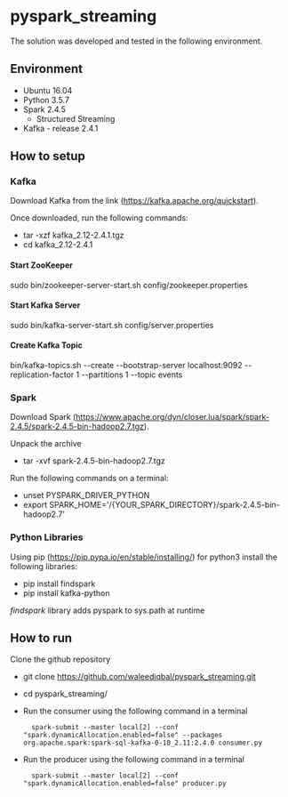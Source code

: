 # pyspark_streaming

The solution was developed and tested in the following environment.

## Environment

* Ubuntu 16.04
* Python 3.5.7
* Spark 2.4.5
  * Structured Streaming
* Kafka - release 2.4.1


## How to setup

### Kafka
Download Kafka from the link (https://kafka.apache.org/quickstart). 

Once downloaded, run the following commands:
  * tar -xzf kafka_2.12-2.4.1.tgz
  * cd kafka_2.12-2.4.1

#### Start ZooKeeper
sudo bin/zookeeper-server-start.sh config/zookeeper.properties

#### Start Kafka Server
sudo bin/kafka-server-start.sh config/server.properties

#### Create Kafka Topic
bin/kafka-topics.sh --create --bootstrap-server localhost:9092 --replication-factor 1 --partitions 1 --topic events


### Spark  

Download Spark (https://www.apache.org/dyn/closer.lua/spark/spark-2.4.5/spark-2.4.5-bin-hadoop2.7.tgz).


Unpack the archive
* tar -xvf spark-2.4.5-bin-hadoop2.7.tgz


Run the following commands on a terminal:
  * unset PYSPARK_DRIVER_PYTHON
  * export SPARK_HOME='/{YOUR_SPARK_DIRECTORY}/spark-2.4.5-bin-hadoop2.7'

### Python Libraries
Using pip (https://pip.pypa.io/en/stable/installing/) for python3 install the following libraries:
   * pip install findspark
   * pip install kafka-python 

_findspark_ library adds pyspark to sys.path at runtime

## How to run
Clone the github repository
* git clone https://github.com/waleediqbal/pyspark_streaming.git
* cd pyspark_streaming/ 
* Run the consumer using the following command in a terminal

        spark-submit --master local[2] --conf "spark.dynamicAllocation.enabled=false" --packages org.apache.spark:spark-sql-kafka-0-10_2.11:2.4.0 consumer.py
        
* Run the producer using the following command in a terminal

        spark-submit --master local[2] --conf "spark.dynamicAllocation.enabled=false" producer.py
        